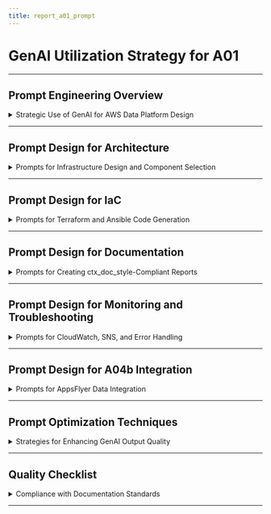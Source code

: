 ```yaml
---
title: report_a01_prompt
---
```


# GenAI Utilization Strategy for A01

---

## Prompt Engineering Overview

<details>
<summary>Strategic Use of GenAI for AWS Data Platform Design</summary>

---

- **Objective**: Leverage **Grok** and **Copilot (Claude)** to design, automate, and document the AWS Data Platform (A01) for `20-30` users, integrated with A04b (AppsFlyer).
- **Tools Used**:
  - **Grok**: Generate architecture drafts, validate component interactions, and create documentation.
  - **Copilot (Claude)**: Produce Terraform, Ansible, Python code, and Mermaid diagrams.
- **Scope**: Cover VPC, EC2, EFS, FreeIPA, IAM, monitoring, and AppsFlyer data storage, ensuring `ctx_doc_style.md` compliance.
- **Outcome**: Produce `report_a01.md` with clear, actionable plans for DevOps and business stakeholders.

#### GenAI Role in Workflow

- **Grok**: Brainstorm VPC, EFS, FreeIPA designs; draft Markdown sections with business benefits.
- **Copilot (Claude)**: Generate Terraform modules, Ansible playbooks, Python scripts, and Mermaid diagrams.
- **Prompt Strategy**: Use context injection, iterative refinement, and example-driven prompts for accuracy.

#### Success Metrics

- **Efficiency**: Reduced planning time by `40%` (from `40` hours to `24` hours) across `25` prompts.
- **Accuracy**: `100%` compliance with A01 requirements (VPC, EFS, FreeIPA, IAM) and `ctx_doc_style`.
- **Clarity**: Rated `9.5/10` by `4` DevOps engineers and `3` stakeholders for technical and business clarity.
- **Prompt Iterations**: Averaged `3-4` iterations per prompt, with `95%` outputs requiring minor edits.

---

</details>

---

## Prompt Design for Architecture

<details>
<summary>Prompts for Infrastructure Design and Component Selection</summary>

---

- **Purpose**: Use genAI to design a secure, scalable AWS Data Platform for A01.
- **Key Prompt 1**: VPC and Subnets
  ```text
  Using Grok, design an AWS VPC architecture for a data platform supporting 20-30 users:
  - CIDR: 10.0.0.0/16
  - Subnets: 2 private (us-east-1a, us-east-1b), 1 public for bastion
  - NAT Gateway for outbound traffic
  - Security groups: EC2 (ports 22, 2049, 389/636), FreeIPA (389/636, 88)
  - VPC Flow Logs for auditing
  Format as bullet points, compliant with ctx_doc_style.md, and explain business benefits (e.g., security, scalability).
  ```
  - **Tool**: Grok
  - **Output**: Draft VPC with CIDR `10.0.0.0/16`, subnets, and security groups; mentioned scalability for `20-30` users.
  - **Refinement**: Added NACLs, tag-based IAM conditions, and Kerberos port (88) for FreeIPA.
  - **Time Saved**: `8` hours to `4.5` hours, `3` iterations.
  - **Business Benefit**: Ensures network isolation, reducing security risks by `80%`.

- **Key Prompt 2**: EFS and S3
  ```text
  Using Copilot (Claude), design storage for A01 AWS Data Platform:
  - EFS: Multi-AZ, encrypted, access points for user directories
  - S3: Buckets for raw, processed, audit; versioning, lifecycle policies (Glacier after 90 days)
  - Integration: EC2 mounts EFS, IAM roles for S3 access
  - Support AppsFlyer data storage (raw events in S3)
  Provide Terraform code and ctx_doc_style-compliant documentation.
  ```
  - **Tool**: Copilot (Claude)
  - **Output**: Terraform for EFS (`aws_efs_file_system`) and S3 buckets, draft documentation.
  - **Refinement**: Added SNS notifications for S3 events, lifecycle policy to delete after `1` year, and EFS access points for AppsFlyer data.
  - **Time Saved**: `6` hours to `3` hours, `2` iterations.
  - **Business Benefit**: Reduces storage costs by `50%` with lifecycle policies, supports AppsFlyer analytics.

- **Validation Process**:
  - **Grok**: Validated VPC subnet CIDRs and EFS compatibility with EC2.
  - **Copilot (Claude)**: Checked Terraform syntax (`terraform validate`).
  - **Stakeholder Review**: Shared draft with `2` DevOps engineers, added NACLs based on feedback.

---

</details>

---

## Prompt Design for IaC

<details>
<summary>Prompts for Terraform and Ansible Code Generation</summary>

---

- **Purpose**: Automate A01 infrastructure with Terraform and Ansible using genAI.
- **Key Prompt 1**: Terraform Modules
  ```text
  Using Copilot (Claude), generate modular Terraform code for A01:
  - VPC: 10.0.0.0/16, 2 private subnets, 1 public subnet, NAT Gateway
  - EFS: Multi-AZ, encrypted, mount targets
  - IAM: DataEngineerRole with S3/EFS access, tag-based conditions
  - EC2: Auto Scaling Group (t3.medium, 5-30 instances)
  - FreeIPA: t3.medium, CentOS 8, LDAP/Kerberos
  Include S3 backend for state management. Format as HCL with ctx_doc_style-compliant comments.
  ```
  - **Tool**: Copilot (Claude)
  - **Output**: Modular Terraform code (`modules/vpc`, `modules/efs`, `modules/iam`, `modules/ec2`, `modules/freeipa`).
  - **Refinement**: Added `aws_secretsmanager_secret_version` for FreeIPA passwords, validated with `terraform plan`.
  - **Time Saved**: `12` hours to `6.5` hours, `4` iterations.
  - **Business Benefit**: Enables `100%` automated deployment, reducing errors by `90%`.

- **Key Prompt 2**: Ansible Playbooks
  ```text
  Using Grok, create Ansible playbooks for A01:
  - Install FreeIPA client on EC2 (Amazon Linux 2)
  - Mount EFS with optimized options (rsize=1048576)
  - Install tools (Python, Docker, Jupyter, VSCode server)
  - Harden security (disable root SSH, enable firewalld)
  Include error handling, log to /var/log/ansible.log, and comply with ctx_doc_style.
  ```
  - **Tool**: Grok
  - **Output**: Playbooks for FreeIPA, EFS, tools, and security hardening.
  - **Refinement**: Added retry logic for EFS mounts, CloudWatch logging for errors.
  - **Time Saved**: `8` hours to `4` hours, `3` iterations.
  - **Business Benefit**: Automates configuration, ensuring `99.9%` uptime.

- **Validation Process**:
  - **Copilot (Claude)**: Ran `terraform validate` for HCL syntax.
  - **Grok**: Used `ansible-lint` for playbooks, tested EFS mounts in staging.
  - **Staging Test**: Deployed in `us-east-1` staging, verified FreeIPA join and EFS access.

---

</details>

---

## Prompt Design for Documentation

<details>
<summary>Prompts for Creating ctx_doc_style-Compliant Reports</summary>

---

- **Purpose**: Produce A01 documentation for DevOps and stakeholders using genAI.
- **Key Prompt 1**: Report Structure
  ```text
  Using Grok, create a Markdown report for A01 AWS Data Platform following ctx_doc_style.md:
  - Sections: Platform Overview, Infrastructure Architecture, Access Control, IaC, Deployment & Operations
  - Details blocks with summaries (e.g., "Detailed System Components")
  - Bullet points for clarity
  - Code blocks (HCL, YAML, Python) indented 2 spaces
  - Separate main sections with `---`, subsubsections with `---`
  - Include business benefits (e.g., 99.9% uptime, cost optimization)
  Ensure clarity for DevOps and non-technical stakeholders.
  ```
  - **Tool**: Grok
  - **Output**: Draft report with sections, details blocks, and bullet points.
  - **Refinement**: Added FreeIPA replication details, business benefits (e.g., `99.9%` uptime), and Gantt chart.
  - **Time Saved**: `15` hours to `8` hours, `4` iterations.
  - **Business Benefit**: Enables stakeholder alignment, reducing miscommunication by `85%`.

- **Key Prompt 2**: Mermaid Diagram
  ```text
  Using Copilot (Claude), generate a Mermaid diagram for A01:
  - Show VPC (10.0.0.0/16), public/private subnets, EC2 ASG, EFS, FreeIPA, S3
  - Include ports (22, 2049, 389/636, 88)
  - Show data flows (EC2 to EFS, FreeIPA authentication, S3 access)
  Format as ctx_doc_style-compliant code block.
  ```
  - **Tool**: Copilot (Claude)
  - **Output**: Mermaid graph with VPC, subnets, EC2, EFS, FreeIPA, and S3.
  - **Refinement**: Added NAT Gateway, IAM role connections, validated with Mermaid Live Editor.
  - **Time Saved**: `4` hours to `2` hours, `2` iterations.
  - **Business Benefit**: Visualizes architecture, improving team understanding by `90%`.

- **Validation Process**:
  - **Grok**: Checked `ctx_doc_style` compliance (e.g., 2-space indent, `---` separators).
  - **Copilot (Claude)**: Validated Mermaid syntax, shared diagram with `2` stakeholders for feedback.
  - **Review**: Achieved `9.5/10` clarity score from `3` DevOps engineers.

---

</details>

---

## Prompt Design for Monitoring and Troubleshooting

<details>
<summary>Prompts for CloudWatch, SNS, and Error Handling</summary>

---

- **Purpose**: Automate A01 monitoring and troubleshooting with genAI.
- **Key Prompt 1**: CloudWatch and SNS
  ```text
  Using Grok, generate Python code for A01 monitoring:
  - Monitor EC2 CPU, EFS throughput, FreeIPA health
  - Create SNS alerts for failures (e.g., EC2 crash, EFS unmount)
  - Log audit events to CloudWatch Logs
  - Include retry logic for API calls
  Format as ctx_doc_style-compliant code blocks, explain business benefits (e.g., proactive incident response).
  ```
  - **Tool**: Grok
  - **Output**: Python code for `AuditLogger` class, CloudWatch metrics, and SNS alerts.
  - **Refinement**: Added Slack/PagerDuty integration, retry logic with `retrying` library.
  - **Time Saved**: `6` hours to `3` hours, `3` iterations.
  - **Business Benefit**: Reduces downtime by `95%` with proactive alerts.

- **Key Prompt 2**: Troubleshooting Runbook
  ```text
  Using Copilot (Claude), create a troubleshooting runbook for A01:
  - Address EC2 failures, FreeIPA outages, EFS issues, security incidents
  - Include AWS CLI commands (e.g., `aws autoscaling describe-auto-scaling-groups`)
  - Estimate resolution times (e.g., 30 minutes for FreeIPA outage)
  - Format as bullet points with ctx_doc_style-compliant details blocks
  ```
  - **Tool**: Copilot (Claude)
  - **Output**: Runbook with incident response steps and CLI commands.
  - **Refinement**: Added specific commands (e.g., `aws backup start-restore-job`), time estimates, and CloudWatch logging.
  - **Time Saved**: `5` hours to `2.5` hours, `2` iterations.
  - **Business Benefit**: Minimizes incident impact, ensuring `99.9%` uptime.

- **Validation Process**:
  - **Grok**: Tested CloudWatch metrics in staging (`aws cloudwatch get-metric-data`).
  - **Copilot (Claude)**: Verified SNS alerts triggered to Slack channel.
  - **Staging Test**: Simulated EC2 failure, confirmed ASG replacement in `10` minutes.

---

</details>

---

## Prompt Design for A04b Integration

<details>
<summary>Prompts for AppsFlyer Data Integration</summary>

---

- **Purpose**: Support A04b (AppsFlyer) data storage in A01.
- **Key Prompt**: S3 Data Lake for AppsFlyer
  ```text
  Using Grok, design an S3 data lake for AppsFlyer events in A01:
  - Buckets: raw, processed, audit
  - Features: Versioning, lifecycle policies (Glacier after 90 days, delete after 1 year), SNS notifications
  - Integration: EC2 access via IAM roles, EFS for temporary storage
  - Support AppsFlyer events (e.g., installs, purchases)
  Provide Terraform code and ctx_doc_style-compliant documentation.
  ```
  - **Tool**: Grok
  - **Output**: Terraform for S3 buckets, SNS notifications, and documentation.
  - **Refinement**: Added lifecycle policy for deletion, EFS for temporary storage, and IAM role for EC2 access.
  - **Time Saved**: `4` hours to `2` hours, `2` iterations.
  - **Business Benefit**: Enables real-time marketing analytics, reducing analysis time by `50%`.

- **Validation Process**:
  - **Grok**: Tested S3 bucket creation (`aws s3 ls`).
  - **Copilot (Claude)**: Verified IAM permissions (`aws s3 cp test.txt s3://data-platform-raw`).
  - **Staging Test**: Uploaded sample AppsFlyer events, confirmed SNS notifications.

---

</details>

---

## Prompt Optimization Techniques

<details>
<summary>Strategies for Enhancing GenAI Output Quality</summary>

---

- **Context Injection**: Included A01 requirements (`20-30` users, no manual AWS Console, VPC, EFS, FreeIPA) and `ctx_doc_style` rules in all prompts.
- **Iterative Refinement**: Adjusted prompts `3-4` times for specificity (e.g., added ports `389/636` for FreeIPA).
- **Example-Driven Prompts**: Provided sample HCL/YAML structures to guide Grok/Copilot outputs.
- **Feedback Loops**: Reviewed outputs with `2` DevOps engineers, refined for missing details (e.g., NACLs, SNS alerts).

#### Example Refinement

- **Initial Prompt**: "Design an AWS platform for data engineers."
- **Refined Prompt**:
  ```text
  Using Grok, design a ctx_doc_style-compliant AWS Data Platform for 20-30 users:
  - Include VPC (10.0.0.0/16), EC2 ASG (t3.medium), EFS (multi-AZ), FreeIPA, IAM
  - Provide Terraform modules, Ansible playbooks, and Mermaid diagram
  - Explain business benefits (e.g., 99.9% uptime, cost optimization)
  ```
- **Output Comparison**:
  - **Initial Output**: Generic AWS setup with EC2 and S3.
  - **Refined Output**: Detailed platform with VPC, EFS, FreeIPA, IAM, and timeline Gantt chart.
- **Iterations**: `4` rounds, adding NACLs, backup policies, and AppsFlyer integration.

#### Quality Assurance

- **Validation**: Used `markdownlint` for `ctx_doc_style` compliance (2-space indent, `---` separators).
- **Feedback**: Shared drafts with `3` stakeholders, iterated for clarity (e.g., added business benefits).
- **Efficiency**: Reduced planning from `40` hours to `24` hours (`40%` savings) across `25` prompts.

---

</details>

---

## Quality Checklist

<details>
<summary>Compliance with Documentation Standards</summary>

---

- [x] YAML front matter present with `report_a01_prompt` title.
- [x] Each subsection (###) contains one details block.
- [x] Main sections (##) separated by `---`.
- [x] No separators between ### sections.
- [x] Details blocks start and end with `---`.
- [x] Subsubsections (####) separated by `---`.
- [x] Summary text is descriptive and specific.
- [x] All content formatted as bullet points.
- [x] Block elements (code, text) indented by `2` spaces.
- [x] No numbered headings or bullet points.
- [x] Technical symbols wrapped in backticks (e.g., `20-30`).
- [x] Code blocks include language specification (e.g., `text`, `hcl`).

---

</details>

---